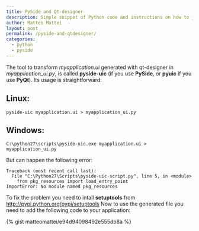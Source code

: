 ```yaml
---
title: PySide and Qt-designer
description: Simple snippet of Python code and instructions on how to join generated QtDesigner GUI and your PySide code.
author: Matteo Mattei
layout: post
permalink: /pyside-and-qtdesigner/
categories:
  - python
  - pyside
---
```

The tool to transform *myapplication.ui* generated with qt-designer in *myapplication_ui.py*, is called **pyside-uic** (if you use **PySide**, or **pyuic** if you use **PyQt**).
Its usage is straightforward:

Linux:
------

```
pyside-uic myapplication.ui > myapplication_ui.py
```

Windows:
--------

```
C:\python27\scripts\pyside-uic.exe myapplication.ui > myapplication_ui.py
```

But can happen the following error:

```
Traceback (most recent call last):
  File "C:\Python27\Scripts\pyside-uic-script.py", line 5, in <module>
    from pkg_resources import load_entry_point
ImportError: No module named pkg_resources
```

To fix the problem you need to intall **setuptools** from http://pypi.python.org/pypi/setuptools
Now to use the generated file you need to add the following code to your application:

{% gist matteomattei/e94d94098492e555db8a %}
